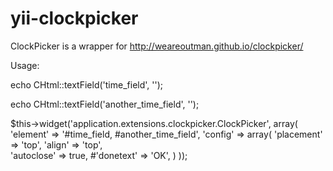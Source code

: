# yii-clockpicker
ClockPicker is a wrapper for http://weareoutman.github.io/clockpicker/

Usage:

echo CHtml::textField('time_field', '');

echo CHtml::textField('another_time_field', '');
        
$this->widget('application.extensions.clockpicker.ClockPicker', array(
    'element' => '#time_field, #another_time_field',
    'config' => array(
        'placement' => 'top',
        'align' => 'top',                                
        'autoclose' => true,
        #'donetext' => 'OK',
    )
));
